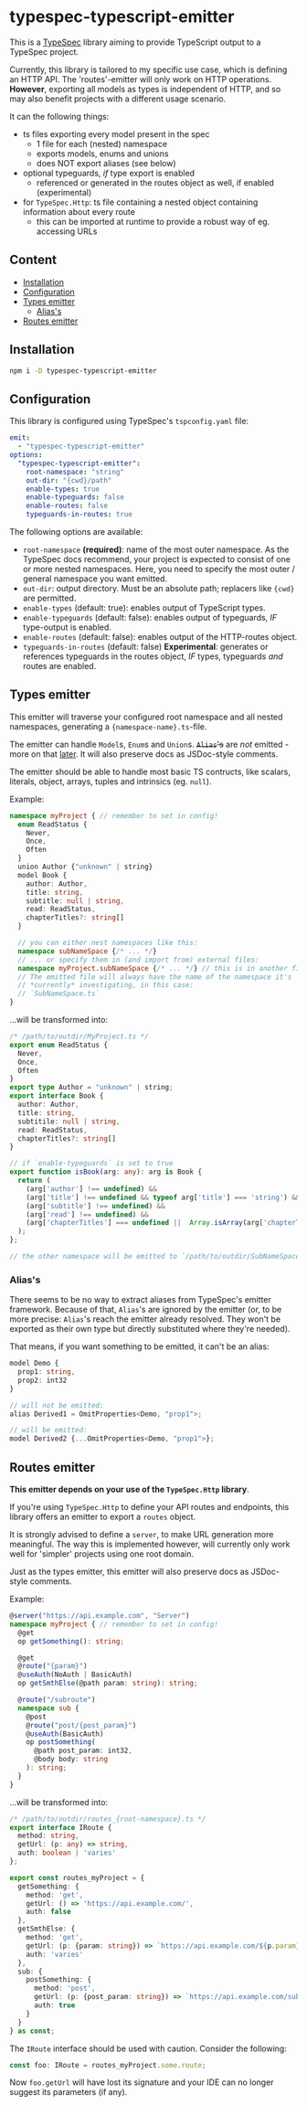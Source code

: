 # typespec-typescript-emitter

This is a [TypeSpec](https://typespec.io) library aiming to provide
TypeScript output to a TypeSpec project.

Currently, this library is tailored to my specific use case, which is defining
an HTTP API. The 'routes'-emitter will only work on HTTP operations. **However**, exporting all models as types is independent of HTTP, and so may also benefit projects with a different usage scenario.

It can the following things:

- ts files exporting every model present in the spec
  - 1 file for each (nested) namespace
  - exports models, enums and unions
  - does NOT export aliases (see below)
- optional typeguards, *if* type export is enabled
  - referenced or generated in the routes object as well, if enabled (experimental)
- for `TypeSpec.Http`: ts file containing a nested object containing information about every route
  - this can be imported at runtime to provide a robust way of eg. accessing URLs

## Content <!-- omit from toc -->

- [Installation](#installation)
- [Configuration](#configuration)
- [Types emitter](#types-emitter)
  - [Alias's](#aliass)
- [Routes emitter](#routes-emitter)

## Installation

```sh
npm i -D typespec-typescript-emitter
```

## Configuration

This library is configured using TypeSpec's `tspconfig.yaml` file:

```yaml
emit:
  - "typespec-typescript-emitter"
options:
  "typespec-typescript-emitter":
    root-namespace: "string"
    out-dir: "{cwd}/path"
    enable-types: true
    enable-typeguards: false
    enable-routes: false
    typeguards-in-routes: true
```

The following options are available:

- `root-namespace` **(required)**: name of the most outer namespace. As the TypeSpec docs recommend, your project is expected to consist of one or more nested namespaces. Here, you need to specify the most outer / general namespace you want emitted.
- `out-dir`: output directory. Must be an absolute path; replacers like `{cwd}` are permitted.
- `enable-types` (default: true): enables output of TypeScript types.
- `enable-typeguards` (default: false): enables output of typeguards, *IF* type-output is enabled.
- `enable-routes` (default: false): enables output of the HTTP-routes object.
- `typeguards-in-routes` (default: false) **Experimental**: generates or references typeguards in the routes object, *IF* types, typeguards *and* routes are enabled.

## Types emitter

This emitter will traverse your configured root namespace and all nested namespaces, generating a `{namespace-name}.ts`-file.

The emitter can handle `Model`s, `Enum`s and `Union`s. ~~`Alias`'s~~ are _not_ emitted - more on that [later](#aliass). It will also preserve docs as JSDoc-style comments.

The emitter should be able to handle most basic TS contructs, like scalars, literals, object, arrays, tuples and intrinsics (eg. `null`).

Example:

```ts
namespace myProject { // remember to set in config!
  enum ReadStatus {
    Never,
    Once,
    Often
  }
  union Author {"unknown" | string}
  model Book {
    author: Author,
    title: string,
    subtitle: null | string,
    read: ReadStatus,
    chapterTitles?: string[]
  }

  // you can either nest namespaces like this:
  namespace subNameSpace {/* ... */}
  // ... or specify them in (and import from) external files:
  namespace myProject.subNameSpace {/* ... */} // this is in another file
  // The emitted file will always have the name of the namespace it's
  // *currently* investigating, in this case:
  // `SubNameSpace.ts`
}
```

...will be transformed into:

```ts
/* /path/to/outdir/MyProject.ts */
export enum ReadStatus {
  Never,
  Once,
  Often
}
export type Author = "unknown" | string;
export interface Book {
  author: Author,
  title: string,
  subtitile: null | string,
  read: ReadStatus,
  chapterTitles?: string[]
}

// if `enable-typeguards` is set to true
export function isBook(arg: any): arg is Book {
  return (
    (arg['author'] !== undefined) &&
    (arg['title'] !== undefined && typeof arg['title'] === 'string') &&
    (arg['subtitle'] !== undefined) &&
    (arg['read'] !== undefined) &&
    (arg['chapterTitles'] === undefined ||  Array.isArray(arg['chapterTitles']))
  );
};

// the other namespace will be emitted to `/path/to/outdir/SubNameSpace.ts`
```

### Alias's

There seems to be no way to extract aliases from TypeSpec's emitter framework. Because of that, `Alias`'s are ignored by the emitter (or, to be more precise: `Alias`'s reach the emitter already resolved. They won't be exported as their own type but directly substituted where they're needed).

That means, if you want something to be emitted, it can't be an alias:

```ts
model Demo {
  prop1: string,
  prop2: int32
}

// will not be emitted:
alias Derived1 = OmitProperties<Demo, "prop1">;

// will be emitted:
model Derived2 {...OmitProperties<Demo, "prop1">};
```

## Routes emitter

**This emitter depends on your use of the `TypeSpec.Http` library**.

If you're using `TypeSpec.Http` to define your API routes and endpoints, this library offers an emitter to export a `routes` object.

It is strongly advised to define a `server`, to make URL generation more meaningful. The way this is implemented however, will currently only work well for 'simpler' projects using one root domain.

Just as the types emitter, this emitter will also preserve docs as JSDoc-style comments.

Example:

```ts
@server("https://api.example.com", "Server")
namespace myProject { // remember to set in config!
  @get
  op getSomething(): string;

  @get
  @route("{param}")
  @useAuth(NoAuth | BasicAuth)
  op getSmthElse(@path param: string): string;

  @route("/subroute")
  namespace sub {
    @post
    @route("post/{post_param}")
    @useAuth(BasicAuth)
    op postSomething(
      @path post_param: int32,
      @body body: string
    ): string;
  }
}
```

...will be transformed into:

```ts
/* /path/to/outdir/routes_{root-namespace}.ts */
export interface IRoute {
  method: string,
  getUrl: (p: any) => string,
  auth: boolean | 'varies'
};

export const routes_myProject = {
  getSomething: {
    method: 'get',
    getUrl: () => 'https://api.example.com/',
    auth: false
  },
  getSmthElse: {
    method: 'get',
    getUrl: (p: {param: string}) => `https://api.example.com/${p.param}`,
    auth: 'varies'
  },
  sub: {
    postSomething: {
      method: 'post',
      getUrl: (p: {post_param: string}) => `https://api.example.com/subroute/post/${p.post_param}`,
      auth: true
    }
  }
} as const;
```

The `IRoute` interface should be used with caution. Consider the following:

```ts
const foo: IRoute = routes_myProject.some.route;
```

Now `foo.getUrl` will have lost its signature and your IDE can no longer suggest its parameters (if any).
